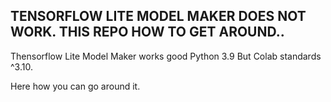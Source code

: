 ## TENSORFLOW LITE MODEL MAKER DOES NOT WORK. THIS REPO HOW TO GET AROUND..

Thensorflow Lite Model Maker works good Python 3.9 But Colab standards ^3.10.

Here how you can go around it.



